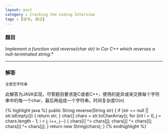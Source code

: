 ```yaml
---
layout: post
category : Cracking the Coding Interview
tags : [读书, 面试]
---
```

### 题目
**Implement a function void reverse(char* str) in Cor C++ which reverses a null-terminated string.**

---

### 解答
```注意空字符串```

此解答为JAVA实现，尽管题目要求是C或者C++，使用的是异或来交换每个字符串中的每一个char，最后再组成一个字符串。时间复杂度O(n)

{% highlight java %}
public String reverse(String str) {
  if (str == null || str.isEmpty()) {
    return str;
  }
  char[] chars = str.toCharArray();
  for (int i = 0, j = chars.length - 1; i < j; i++, j--) {
    chars[i] ^= chars[j];
    chars[j] ^= chars[i];
    chars[i] ^= chars[j];
  }
  return new String(chars);
}
{% endhighlight %}
